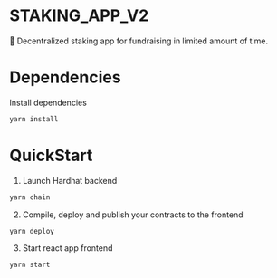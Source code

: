 # STAKING_APP_V2
💸 Decentralized staking app for fundraising in limited amount of time.


# Dependencies
Install dependencies
```bash
yarn install
```

# QuickStart
1) Launch Hardhat backend 
```bash
yarn chain
```
2) Compile, deploy and publish your contracts to the frontend
```bash
yarn deploy
```
3) Start react app frontend
```bash
yarn start
```
